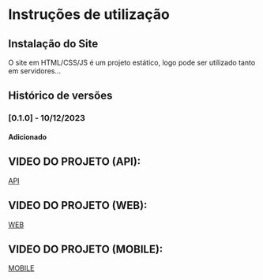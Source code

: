 # Instruções de utilização

## Instalação do Site

O site em HTML/CSS/JS é um projeto estático, logo pode ser utilizado tanto em servidores...

## Histórico de versões

### [0.1.0] - 10/12/2023
#### Adicionado
## VIDEO DO PROJETO (API):
<a href="https://www.youtube.com/watch?v=Aw0lJ7Inqq0">API</a>

##  VIDEO DO PROJETO (WEB):
<a href="https://www.youtube.com/watch?v=VJcgCiVVCuY&t=2s">WEB</a>

##  VIDEO DO PROJETO (MOBILE):
<a href="https://www.youtube.com/watch?v=y5kuDODyL_8">MOBILE</a>
